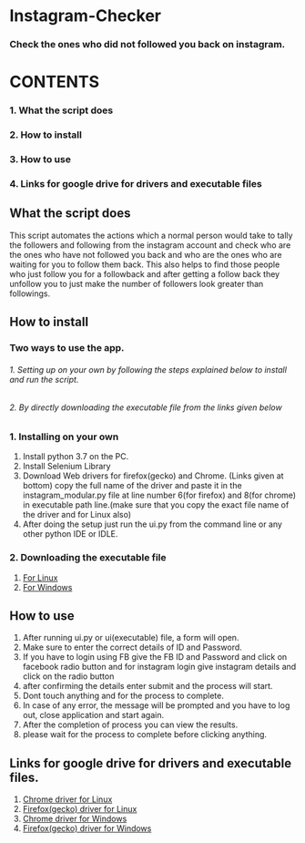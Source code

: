 # Instagram-Checker
### Check the ones who did not followed you back on instagram.

# CONTENTS
### 1. What the script does
### 2. How to install
### 3. How to use
### 4. Links for google drive for drivers and executable files



## What the script does
This script automates the actions which a normal person would take to tally the followers
and following from the instagram account and check who are the ones who have not followed 
you back and who are the ones who are waiting for you to follow them back.
This also helps to find those people who just follow you for a followback and after getting 
a follow back they unfollow you to just make the number of followers look greater than 
followings.


## How to install
### Two ways to use the app.
###### 1. Setting up on your own by following the steps explained below to install and run the script.
###### 2. By directly downloading the executable file from the links given below

### 1. Installing on your own
1. Install python 3.7 on the PC.
2. Install Selenium Library
3. Download Web drivers for firefox(gecko) and Chrome. (Links given at bottom)
   copy the full name of the driver and paste it in the instagram_modular.py file at line number 
   6(for firefox) and 8(for chrome) in executable path line.(make sure that you copy the exact 
   file name of the driver and for Linux also)
4. After doing the setup just run the ui.py from the command line or any other python IDE or IDLE.

### 2. Downloading the executable file
1. [For Linux](https://drive.google.com/file/d/1HSzi-LxWj16PgapReJ2Ui2JEIr8t7Eky/view?usp=sharing)
2. [For Windows](https://drive.google.com/file/d/1gHSGBE62AC5gh2V6f9VcNf3TtlpxBP6x/view?usp=sharing)

## How to use
1. After running ui.py or ui(executable) file, a form will open.
2. Make sure to enter the correct details of ID and Password.
3. If you have to login using FB give the FB ID and Password and click on facebook radio button
   and for instagram login give instagram details and click on the radio button
4. after confirming the details enter submit and the process will start.
5. Dont touch anything and for the process to complete.
6. In case of any error, the message will be prompted and you have to log out, close application
   and start again.
7. After the completion of process you can view the results.
8. please wait for the process to complete before clicking anything.


## Links for google drive for drivers and executable files.
1. [Chrome driver for Linux](https://drive.google.com/file/d/16-IBl8mjrBWsWbor3hG4SaMmory-WQ5a/view?usp=sharing)
2. [Firefox(gecko) driver for Linux](https://drive.google.com/file/d/1wNCTsSyZX-TEoM8a1424rQXuZ6o0IQ0S/view?usp=sharing)
3. [Chrome driver for Windows](https://drive.google.com/file/d/1BEJI63PGQb8sZyKpzP4SNBnBkWN-KKQm/view?usp=sharing)
4. [Firefox(gecko) driver for Windows](https://drive.google.com/file/d/1T9igu2qQPr-y8X4NnYTk9-UdWRuIuDza/view?usp=sharing)
